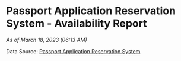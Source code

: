 # Passport Application Reservation System - Availability Report

*As of March 18, 2023 (06:13 AM)*

Data Source: [Passport Application Reservation System](https://eservices.immigration.gov.lk:8443/appointment/pages/reservationApplication.xhtml)